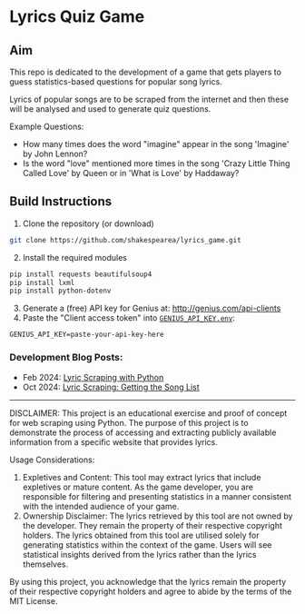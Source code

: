 # Lyrics Quiz Game

## Aim
This repo is dedicated to the development of a game that gets players to guess statistics-based questions for popular song lyrics.

Lyrics of popular songs are to be scraped from the internet and then these will be analysed and used to generate quiz questions.

Example Questions: 
  - How many times does the word "imagine" appear in the song 'Imagine' by John Lennon?
  - Is the word "love" mentioned more times in the song 'Crazy Little Thing Called Love' by Queen or in 'What is Love' by Haddaway?

## Build Instructions
1. Clone the repository (or download)
```bash
git clone https://github.com/shakespearea/lyrics_game.git
```
2. Install the required modules
```bash
pip install requests beautifulsoup4
pip install lxml
pip install python-dotenv
```
3. Generate a (free) API key for Genius at:
   http://genius.com/api-clients
4. Paste the "Client access token" into [`GENIUS_API_KEY.env`](./source/GENIUS_API_KEY.env):
```
GENIUS_API_KEY=paste-your-api-key-here
```

### Development Blog Posts:
- Feb 2024: [Lyric Scraping with Python](https://ambershakespeare.wordpress.com/2024/02/04/lyric-scraping-with-python/)
- Oct 2024: [Lyric Scraping: Getting the Song List](https://ambershakespeare.wordpress.com/2024/10/16/lyric-scraping-getting-the-song-list/)


---
DISCLAIMER:
This project is an educational exercise and proof of concept for web scraping using Python. The purpose of this project is to demonstrate the process of accessing and extracting publicly available information from a specific website that provides lyrics.

Usage Considerations:
1. Expletives and Content: This tool may extract lyrics that include expletives or mature content. As the game developer, you are responsible for filtering and presenting statistics in a manner consistent with the intended audience of your game.
2. Ownership Disclaimer: The lyrics retrieved by this tool are not owned by the developer. They remain the property of their respective copyright holders. The lyrics obtained from this tool are utilised solely for generating statistics within the context of the game. Users will see statistical insights derived from the lyrics rather than the lyrics themselves.

By using this project, you acknowledge that the lyrics remain the property of their respective copyright holders and agree to abide by the terms of the MIT License.
